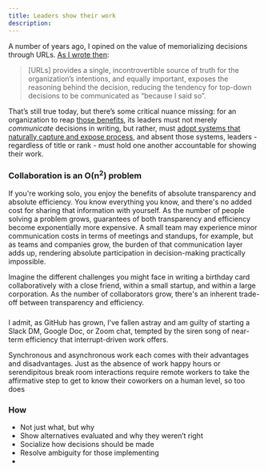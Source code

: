 ```yaml
---
title: Leaders show their work
description:
---
```


A number of years ago, I opined on the value of memorializing decisions through URLs. [As I wrote then](https://ben.balter.com/2015/11/12/why-urls/):

> [URLs] provides a single, incontrovertible source of truth for the organization’s intentions, and equally important, exposes the reasoning behind the decision, reducing the tendency for top-down decisions to be communicated as “because I said so”.

That’s still true today, but there’s some critical nuance missing: for an organization to reap [those benefits](https://ben.balter.com/2015/11/12/why-urls/#the-value-of-giving-concepts-urls), its leaders must not merely *communicate* decisions in writing, but rather, must [adopt systems that naturally capture and expose process](https://ben.balter.com/2015/11/12/why-urls/#systems-that-naturally-capture-and-expose-process), and absent those systems, leaders - regardless of title or rank - must hold one another accountable for showing their work.

### Collaboration is an O(n<sup>2</sup>) problem

If you're working solo, you enjoy the benefits of absolute transparency and absolute efficiency. You know everything you know, and there's no added cost for sharing that information with yourself. As the number of people solving a problem grows, guarantees of both transparency and efficiency become exponentially more expensive. A small team may experience minor communication costs in terms of meetings and standups, for example, but as teams and companies grow, the burden of that communication layer adds up, rendering absolute participation in decision-making practically impossible.

Imagine the different challenges you might face in writing a birthday card collaboratively with a close friend, within a small startup, and within a large corporation. As the number of collaborators grow, there's an inherent trade-off between transparency and efficiency. 


### 

I admit, as GitHub has grown, I’ve fallen astray and am guilty of starting a Slack DM, Google Doc, or Zoom chat, tempted by the siren song of near-term efficiency that interrupt-driven work offers. 


Synchronous and asynchronous work each comes with their advantages and disadvantages. Just as the absence of work happy hours or serendipitous break room interactions require remote workers to take the affirmative step to get to know their coworkers on a human level, so too does 

### How

* Not just what, but why
* Show alternatives evaluated and why they weren’t right
* Socialize how decisions should be made
* Resolve ambiguity for those implementing
* 
